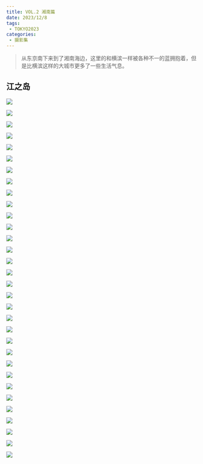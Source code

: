 ```yaml
---
title: VOL.2 湘南篇
date: 2023/12/8
tags:
 - TOKYO2023
categories:
 - 摄影集
---
```


> 从东京南下来到了湘南海边，这里的和横滨一样被各种不一的蓝拥抱着，但是比横滨这样的大城市更多了一些生活气息。

## 江之岛


![](https://cdn.jsdelivr.net/gh/HgOCN2/picx-images-hosting@master/K2/000070.446ll264eq00.webp)

![](https://cdn.jsdelivr.net/gh/HgOCN2/picx-images-hosting@master/K2/000069.2g8uxryfjejo.webp)

![](https://cdn.jsdelivr.net/gh/HgOCN2/picx-images-hosting@master/K2/000067.4wpa7qw0sec0.webp)

![](https://cdn.jsdelivr.net/gh/HgOCN2/picx-images-hosting@master/K2/000066.2ddkjkhfb9es.webp)

![](https://cdn.jsdelivr.net/gh/HgOCN2/picx-images-hosting@master/K2/000065.2c20g9467tj4.webp)

![](https://cdn.jsdelivr.net/gh/HgOCN2/picx-images-hosting@master/K2/000064.6gnrbfdniy00.webp)

![](https://cdn.jsdelivr.net/gh/HgOCN2/picx-images-hosting@master/K2/000063.36h13ttl3uq0.webp)

![](https://cdn.jsdelivr.net/gh/HgOCN2/picx-images-hosting@master/K2/000061.xkd7nukz39c.webp)

![](https://cdn.jsdelivr.net/gh/HgOCN2/picx-images-hosting@master/K2/000060.qkzkzre1h6o.webp)

![](https://cdn.jsdelivr.net/gh/HgOCN2/picx-images-hosting@master/K2/000059.36czruf6zrc0.webp)

![](https://cdn.jsdelivr.net/gh/HgOCN2/picx-images-hosting@master/K2/000058.3uxeb0s7bew0.webp)

![](https://cdn.jsdelivr.net/gh/HgOCN2/picx-images-hosting@master/K2/000057.64t0ki8p5yk0.webp)

![](https://cdn.jsdelivr.net/gh/HgOCN2/picx-images-hosting@master/K2/000056.7ied58b5hxw0.webp)

![](https://cdn.jsdelivr.net/gh/HgOCN2/picx-images-hosting@master/K2/000055.6fr2h4fo79c0.webp)

![](https://cdn.jsdelivr.net/gh/HgOCN2/picx-images-hosting@master/K2/000054.6sh0w7gursg0.webp)

![](https://cdn.jsdelivr.net/gh/HgOCN2/picx-images-hosting@master/K2/000053.gza4kffdl4g.webp)

![](https://cdn.jsdelivr.net/gh/HgOCN2/picx-images-hosting@master/K2/000052.3j8gp1wjlvs0.webp)

![](https://cdn.jsdelivr.net/gh/HgOCN2/picx-images-hosting@master/K2/000051.7lhtr0inrcg0.webp)

![](https://cdn.jsdelivr.net/gh/HgOCN2/picx-images-hosting@master/K2/000050.530fuikv1g40.webp)

![](https://cdn.jsdelivr.net/gh/HgOCN2/picx-images-hosting@master/K2/000049.62t1e2lnrt40.webp)

![](https://cdn.jsdelivr.net/gh/HgOCN2/picx-images-hosting@master/K2/000048.1xg0n3wlqsdc.webp)

![](https://cdn.jsdelivr.net/gh/HgOCN2/picx-images-hosting@master/K2/000047.23e6dfytdvs0.webp)

![](https://cdn.jsdelivr.net/gh/HgOCN2/picx-images-hosting@master/K2/000045.2zyzcekkbio0.webp)

![](https://cdn.jsdelivr.net/gh/HgOCN2/picx-images-hosting@master/K2/000044.2rq0ilugfz00.webp)

![](https://cdn.jsdelivr.net/gh/HgOCN2/picx-images-hosting@master/K2/000043.26o1du1x56w0.webp)

![](https://cdn.jsdelivr.net/gh/HgOCN2/picx-images-hosting@master/K2/000042.60a9692p48w0.webp)

![](https://cdn.jsdelivr.net/gh/HgOCN2/picx-images-hosting@master/K2/000041.6s3qcy12qls0.webp)

![](https://cdn.jsdelivr.net/gh/HgOCN2/picx-images-hosting@master/K2/000040.1tmns2dk2jgg.webp)

![](https://cdn.jsdelivr.net/gh/HgOCN2/picx-images-hosting@master/K2/000039.70f9cl3tm400.webp)

![](https://cdn.jsdelivr.net/gh/HgOCN2/picx-images-hosting@master/K2/000006.4akigw319vy0.webp)

![](https://cdn.jsdelivr.net/gh/HgOCN2/picx-images-hosting@master/K2/000005.o61lxrdvuv4.webp)

![](https://cdn.jsdelivr.net/gh/HgOCN2/picx-images-hosting@master/K2/000004.7h8ta32mo3s0.webp)

